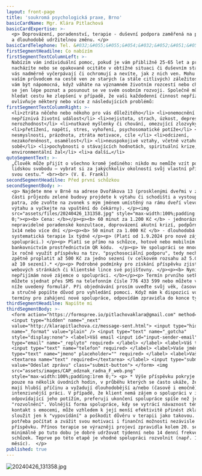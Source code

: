 ```yaml
---
layout: front-page
title: 'soukromá psychologická praxe, Brno'
basicCardName: Mgr. Klára Pitlachová
basicCardExpertise: >-
  <p> Doprovázení, poradenství, terapie - duševní podpora zaměřená na postupnou
  a dlouhodobě udržitelnou změnu. </p>
basicCardTelephone: Tel. &#032;&#055;&#055;&#054;&#032;&#052;&#051;&#051;&#032;&#053;&#057;&#057;
firstSegmentHeadilne: Co nabízím
firstSegmentTextColumnLeft: >-
  Nabízím vám individuální pomoc, pokud je vám přibližně 25-65 let a právě se
  nacházíte nebo se opakovaně ocitáte v obtížné situaci či duševním stavu, které
  vás nadměrně vyčerpávají či ochromují a nevíte, jak z nich ven. Mohu se stát
  vaším průvodcem na cestě ven ze starých (a stále citlivých) záležitostí. Mohu
  vám být nápomocná, když váháte na významném životním rozcestí nebo chcete-li
  se jen lépe poznat a posunout se ve svém osobním rozvoji. Společně můžeme
  hledat cestu ke zlepšení v případě, že vaši každodenní činnost nepříznivě
  ovlivňuje některý nebo více z následujících problémů:
firstSegmentTextColumnRight: >-
  <li>ztráta něčeho nebo někoho pro vás důležitého</li> <li>onemocnění či jiná
  nepříznivá životní událost</li> <li>nejistota, strach, úzkost, deprese,
  nerozhodnost</li> <li>nutkavé myšlenky či chování, omezující zlozvyky</li>
  <li>přetížení, napětí, stres, vyhoření, psychosomatické potíže</li> <li>pocit
  nesmyslnosti, prázdnota, ztráta motivace, cíle </li> <li>odcizení,
  nezakořeněnost, osamělost</li> <li>neuspokojivé vztahy, včetně vztahu k
  sobě</li> <li>pochybnosti o stávajících hodnotách, spirituální krize,
  environmentální žal</li> <li>a další…</li>
qutoSegmentText: >-
  „Člověk může přijít o všechno kromě jediného: nikdo mu nemůže vzít poslední
  lidskou svobodu – vybrat si za jakýchkoliv okolností svůj vlastní přístup,
  svou cestu.“ <br><br> (V. E. Frankl)
secondSegmentHeadilne: Před první schůzkou
secondSegmentBody: >-
  <p> Najdete mne v Brně na adrese Dvořákova 13 (prosklenými dveřmi v zadní
  části průjezdu zelené budovy projdete k výtahu či schodišti a vystoupáte do 2.
  patra, zde zvoňte na zvonek s mým jménem umístěný na rámu dveří vlevo od
  výtahu a vyčkejte na vpuštění do čekárny). </p><img
  src="assets/files/20240426_131358.jpg" style="max-width:100%;padding:1rem
  0;"><p><b> Cena: </b></p><p><b> 60 minut za 1.200 Kč </b> - jednorázové či
  nepravidelné poradenské konzultace, doprovázení akutní krizí, podpůrná terapie
  1x14 nebo více dní </p><p><b> 50 minut za 1.000 Kč </b> - dlouhodobá
  systematická terapie 1x týdně </p><p> (Platí od 1.9.2024 pro nové zájemce o
  spolupráci.) </p><p> Platí se přímo na schůzce, hotově nebo mobilním
  bankovnictvím prostřednictvím QR kódu.  </p><p> Ve spolupráci se mnou můžete
  1x ročně využít příspěvku na tzv. "psychosociální podporu", tedy nechat si
  zpětně proplatit až 500 Kč za jedno sezení (v celkovém rozsahu až 5.000 Kč za
  až 10 sezení).* </p><p> Podrobné podmínky pro získání příspěvku zjistíte na
  webových stránkách či klientské lince své pojišťovny. </p><p><b> Nyní
  nepřijímám nové zájemce o spolupráci. </b></p><p> Termín prvního setkání si
  můžete sjednat přes SMS na telefonním čísle 776 433 599 nebo můžete využít
  níže uvedený formulář. Při objednávání prosím uveďte svůj věk, časové možnosti
  a stručně popište důvod pro vyhledání pomoci. Když mám k dispozici volné
  termíny pro zahájení nové spolupráce, odpovídám zpravidla do konce týdne. </p>
thirdSegmentHeadilne: Napište mi
thirdSegmentBody: >-
  <form action="https://formspree.io/pitlachovaklara@gmail.com" method="POST">
  <input type="hidden" name="_next"
  value="http://klarapitlachova.cz/message-sent.html"> <input type="hidden"
  name="_format" value="plain" /> <input type="text" name="_gotcha"
  style="display:none"> <label>Váš email <input id="input-sender-email"
  type="email" name="_replyto" required> </label> </label> <label>Váš telefon
  <input type="text" name="telefon" required> </label> <label>Vaše jméno <input
  type="text" name="jmeno" placeholder="" required> </label> <label>Vaše zpráva
  <textarea name="text" required></textarea> </label> <input type="submit"
  value="Odeslat zprávu" class="submit-button"> </form> <img
  src="assets/images/CAP_odznak_radna_F_web.png"
  style="max-width:100%;padding:1rem 0;"> <p> * Výše příspěvku pokryje výdaje
  pouze na několik úvodních hodin, v průběhu kterých se často ukáže, že problémy
  mají hlubší příčinu a vyžadují dlouhodobější a/nebo (časově i emočně)
  intenzivnější práci. V případě, že klient nemá zájem o spolupráci v intenzitě
  odpovídající jeho potížím, preferuji ukončení spolupráce spíše než její
  "rozvolnění". Volnější forma spolupráce, kdy se vytrácí návaznost témat a
  kontakt s emocemi, může vzhledem k její menší efektivitě přinést zklamání,
  sloužit jen k "vypovídání" a poškodit důvěru v terapii jako takovou. S tím je
  potřeba počítat a zvážit svou motivaci i finanční možnosti nezávisle na
  příspěvku. Přínos terapie se výrazněji projeví zpravidla kolem 20. setkání,
  minimálně po tuto dobu je dobré udržovat týdenní nebo 14 denní frekvenci
  schůzek. Teprve po této etapě je vhodné spolupráci rozvolnit (např. 1x
  měsíc).  </p>
published: true
---
```

![20240426_131358.jpg]({{site.baseurl}}/assets/files/20240426_131358.jpg)
